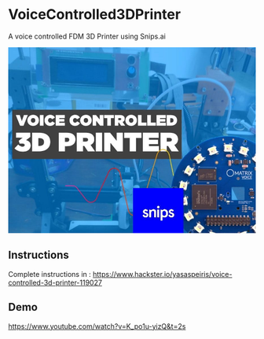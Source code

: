 # VoiceControlled3DPrinter
 A voice controlled FDM 3D Printer using Snips.ai
 
 
 ![alt text](https://raw.githubusercontent.com/yasaspeiris/VoiceControlled3DPrinter/main/images/1.main.jpg)
 
 
 
## Instructions
Complete instructions in : https://www.hackster.io/yasaspeiris/voice-controlled-3d-printer-119027

## Demo

https://www.youtube.com/watch?v=K_po1u-yizQ&t=2s



